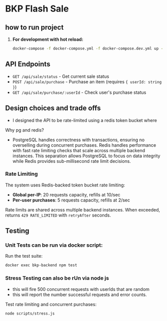 # BKP Flash Sale

## how to run project

1. **For development with hot reload:**
   ```bash
   docker-compose -f docker-compose.yml -f docker-compose.dev.yml up --build
   ```

## API Endpoints

- `GET /api/sale/status` - Get current sale status
- `POST /api/sale/purchase` - Purchase an item (requires `{ userId: string }`)
- `GET /api/sale/purchase/:userId` - Check user's purchase status

## Design choices and trade offs
- I designed the API to be rate-limited using a redis token bucket where 

Why pg and redis?

- PostgreSQL handles correctness with  transactions, ensuring no overselling during concurrent purchases. Redis handles performance with fast rate limiting checks that scale across multiple backend instances. This separation allows PostgreSQL to focus on data integrity while Redis provides sub-millisecond rate limit decisions.

### Rate Limiting

The system uses Redis-backed token bucket rate limiting:

- **Global per-IP**: 20 requests capacity, refills at 10/sec
- **Per-user purchases**: 5 requests capacity, refills at 2/sec

Rate limits are shared across multiple backend instances. When exceeded, returns `429 RATE_LIMITED` with `retryAfter` seconds.

## Testing

### Unit Tests can be run via docker script:
Run the test suite:
```bash
docker exec bkp-backend npm test
```

### Stress Testing can also be rUn via node js
- this will fire 500 concurrent requests with userIds that are random
- this will report the number successful requests and error counts.

Test rate limiting and concurrent purchases:
```bash
node scripts/stress.js
```
